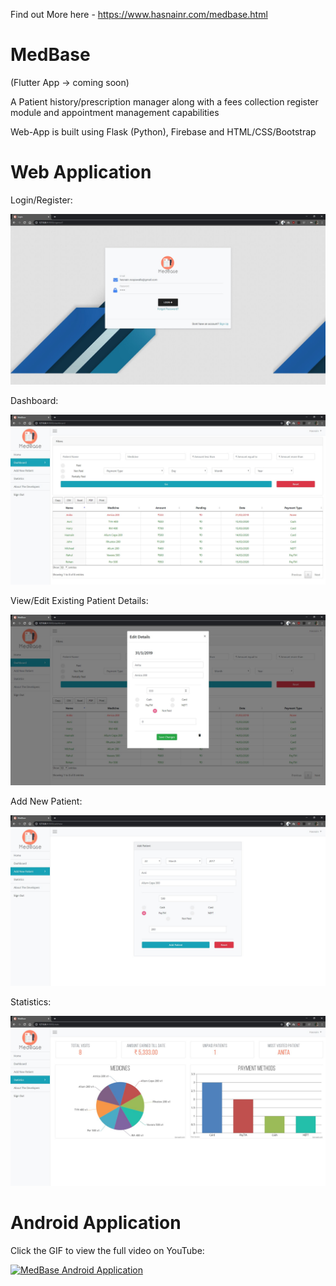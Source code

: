 Find out More here - https://www.hasnainr.com/medbase.html

# MedBase

(Flutter App -> coming soon)

A Patient history/prescription manager along with a fees collection register module and appointment management capabilities

Web-App is built using Flask (Python), Firebase and HTML/CSS/Bootstrap


# Web Application
Login/Register:

![Login Screen](https://github.com/hasnainroopawalla/MedBase/blob/main/images/Capture1.JPG)

Dashboard:

![Dashboard](https://github.com/hasnainroopawalla/MedBase/blob/main/images/Capture2.JPG)

View/Edit Existing Patient Details:

![View/Edit Existing Patient Details](https://github.com/hasnainroopawalla/MedBase/blob/main/images/Capture3.JPG)

Add New Patient:

![Add New Patient](https://github.com/hasnainroopawalla/MedBase/blob/main/images/Capture4.JPG)

Statistics:

![Statistics](https://github.com/hasnainroopawalla/MedBase/blob/main/images/Capture5.JPG)

# Android Application

Click the GIF to view the full video on YouTube:

[![MedBase Android Application](https://github.com/hasnainroopawalla/MedBase/blob/main/Android%20APK/images/Capture3.gif)](https://youtu.be/V4BdWLHOpDE "MedBase Android Application")

